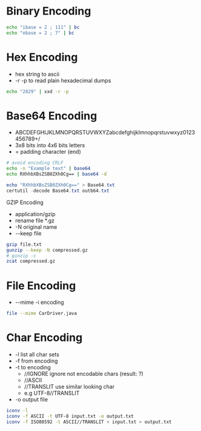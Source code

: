# Binary Encoding

```bash 
echo "ibase = 2 ; 111" | bc
echo "obase = 2 ; 7" | bc
```
# Hex Encoding
* hex string to ascii
* -r -p to read plain hexadecimal dumps

```bash
echo "2829" | xxd -r -p
```

# Base64 Encoding
* ABCDEFGHIJKLMNOPQRSTUVWXYZabcdefghijklmnopqrstuvwxyz0123456789+/
* 3x8 bits into 4x6 bits letters
* = padding character (end)

```bash
# avoid encoding CRLF
echo -n "Example text" | base64
echo RXhhbXBsZSB0ZXh0Cg== | base64 -d
```

```powershell
echo "RXhhbXBsZSB0ZXh0Cg==" > Base64.txt
certutil -decode Base64.txt outb64.txt
```

GZIP Encoding
* application/gzip
* rename file *.gz
* -N original name
* --keep file

```bash
gzip file.txt
gunzip --keep -N compressed.gz
# gunzip -c
zcat compressed.gz
```

# File Encoding
* --mime -i encoding

```bash
file --mime CarDriver.java
```

# Char Encoding
* -l list all char sets
* -f from encoding 
* -t to encoding
  * //IGNORE ignore not encodable chars (result: ?)
  * //ASCII
  * //TRANSLIT use similar looking char
  * e.g UTF-8//TRANSLIT
* -o output file

```bash
iconv -l 
iconv -f ASCII -t UTF-8 input.txt -o output.txt
iconv -f ISO88592 -t ASCII//TRANSLIT < input.txt > output.txt
``````


